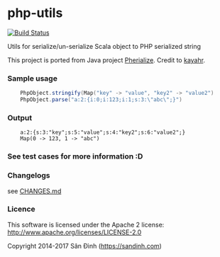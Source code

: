 php-utils
=========
[![Build Status](https://travis-ci.org/giabao/php-utils.svg)](https://travis-ci.org/giabao/php-utils)

Utils for serialize/un-serialize Scala object to PHP serialized string

This project is ported from Java project [Pherialize](https://github.com/kayahr/pherialize). Credit to [kayahr](https://github.com/kayahr).

### Sample usage
```scala
	PhpObject.stringify(Map("key" -> "value", "key2" -> "value2")
	PhpObject.parse("a:2:{i:0;i:123;i:1;s:3:\"abc\";}")
```
### Output
```console
	a:2:{s:3:"key";s:5:"value";s:4:"key2";s:6:"value2";}
	Map(0 -> 123, 1 -> "abc")
```
### See test cases for more information :D

### Changelogs
see [CHANGES.md](CHANGES.md)

### Licence
This software is licensed under the Apache 2 license:
http://www.apache.org/licenses/LICENSE-2.0

Copyright 2014-2017 Sân Đình (https://sandinh.com)
